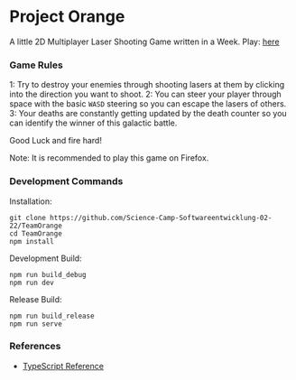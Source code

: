 # Project Orange

A little 2D Multiplayer Laser Shooting Game written in a Week.
Play: [here](http://media.lehr-lern-labor.info:3021)

### Game Rules 

1: Try to destroy your enemies through shooting lasers at them by clicking into the direction you want to shoot.
2: You can steer your player through space with the basic `WASD` steering so you can escape the lasers of others. 
3: Your deaths are constantly getting updated by the death counter so you can identify the winner of this galactic battle.

Good Luck and fire hard!

Note: It is recommended to play this game on Firefox.

### Development Commands

Installation:
```
git clone https://github.com/Science-Camp-Softwareentwicklung-02-22/TeamOrange
cd TeamOrange
npm install
```

Development Build:
```
npm run build_debug
npm run dev
```

Release Build:
```
npm run build_release
npm run serve
```

### References

- [TypeScript Reference](https://github.com/christopher-besch/typescript_reference)

